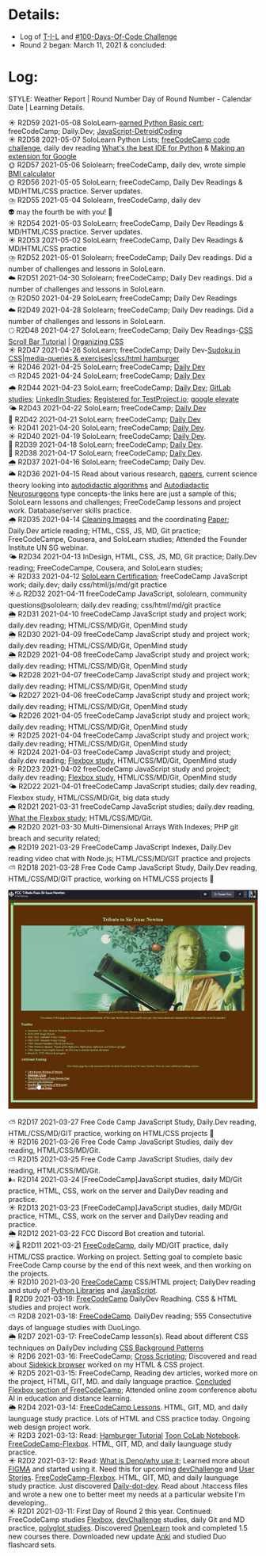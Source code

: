 # Details:
* Log of [T-I-L]((https://github.com/EO4wellness/T-I-L)) and [#100-Days-Of-Code Challenge](https://github.com/EO4wellness/100-days-of-code/)
* Round 2 began: March 11, 2021 & concluded: 

# Log:
STYLE: Weather Report | Round Number Day of Round Number - Calendar Date |  Learning Details. 

☀️ R2D59 2021-05-08 SoloLearn-[earned Python Basic cert](https://www.sololearn.com/certificates/course/en/15619122/1157/landscape/png); freeCodeCamp; Daily.Dev; [JavaScript-DetroidCoding](https://youtu.be/FedwAF8WPfc)<br> 
☀️ R2D58 2021-05-07 SoloLearn Python Lists; [freeCodeCamp code challenge](https://github.com/EO4wellness/T-I-L/blob/main/JavaScript/freecodecamp-exercises/01.BasicJavaScript/profile-lookup.js), daily dev reading [What's the best IDE for Python](https://ayushirawat.com/best-ides-for-python) & [Making an extension for Google](https://ayushirawat.com/how-to-make-your-own-google-chrome-extension-1) <br> 
🌞 R2D57 2021-05-06 Sololearn; freeCodeCamp, daily dev, wrote simple [BMI calculator](https://github.com/EO4wellness/T-I-L/blob/main/python/SoloLearn/code-scripts/BMI-Calculator.py) <br> 
🌞 R2D56 2021-05-05 SoloLearn; freeCodeCamp, Daily Dev Readings & MD/HTML/CSS practice. Server updates.<br>
⛈️ R2D55 2021-05-04 Sololearn, freeCodeCamp, daily dev<br>
👽 may the fourth be with you!  👾 <br>
☀️ R2D54 2021-05-03 SoloLearn; freeCodeCamp, Daily Dev Readings & MD/HTML/CSS practice. Server updates.<br>
☀️ R2D53 2021-05-02 SoloLearn; freeCodeCamp, Daily Dev Readings & MD/HTML/CSS practice<br>
⛈️ R2D52 2021-05-01 Sololearn; freeCodeCamp; Daily Dev readings. Did a number of challenges and lessons in SoloLearn.<br>
☁️ R2D51 2021-04-30 Sololearn; freeCodeCamp; Daily Dev readings. Did a number of challenges and lessons in SoloLearn.<br>
⛈️ R2D50 2021-04-29 SoloLearn; freeCodeCamp; Daily Dev Readings<br> 
☁️ R2D49 2021-04-28 Sololearn; freeCodeCamp; Daily Dev readings. Did a number of challenges and lessons in SoloLearn.<br>
🌕 R2D48 2021-04-27 SoloLearn; freeCodeCamp; Daily Dev Readings-[CSS Scroll Bar Tutorial](https://www.freecodecamp.org/news/css-scrollbar-tutorial/) | [Organizing CSS](https://rehansaeed.com/system-for-grouping-and-sorting-css-properties/)<br>
☀️ R2D47 2021-04-26 SoloLearn; freeCodeCamp; Daily Dev-[Sudoku in CSS](https://css-tricks.com/generating-and-solving-sudokus-in-css/)|[media-queries & exercises](https://www.freecodecamp.org/news/learn-css-media-queries-by-building-projects/)|[css/html hamburger](https://unclebigbay.hashnode.dev/building-the-world-simplest-hamburger-with-html-and-css)<br>
☀️ R2D46 2021-04-25 SoloLearn; freeCodeCamp; [Daily Dev](https://pythonawesome.com/github-self-hosted-runner-matrix-build-visualizations-for-kubernetes/)<br>
⛅ R2D45 2021-04-24 SoloLearn; freeCodeCamp; [Daily Dev](https://www.geeksforgeeks.org/7-tips-to-improve-javascript-performance/)<br>
🌧️ R2D44 2021-04-23 SoloLearn; freeCodeCamp; [Daily Dev](https://www.smashingmagazine.com/2021/04/guide-supported-modern-css-pseudo-class-selectors/); [GitLab studies](https://gitlab.edcast.com/); [LinkedIn Studies](https://www.linkedin.com/learning/wordpress-internationalization/welcome); [Registered for TestProject.io](https://app.testproject.io); [google elevate](https://www.youtube.com/watch?v=F1J8bDKVTQ4)<br>
🌤️ R2D43 2021-04-22 SoloLearn; freeCodeCamp; [Daily Dev](https://javascript.plainenglish.io/javascript-tips-3-ways-to-use-the-console-in-a-better-way-49c95d008080)<br>
🧊 R2D42 2021-04-21 SoloLearn; freeCodeCamp; [Daily Dev](https://javascript.plainenglish.io/creating-your-own-boilerplate-f28725568018)<br>
☀️ R2D41 2021-04-20 SoloLearn; freeCodeCamp; [Daily Dev](https://chartscss.org/). <br>
☀️ R2D40 2021-04-19 SoloLearn; freeCodeCamp; [Daily Dev](https://dev.to/surajondev/40-useful-resources-for-mastering-web-1i0h). <br>
🥶 R2D39 2021-04-18 SoloLearn; freeCodeCamp; [Daily Dev](https://dev.to/kiransethu46/50-python-projects-with-source-code-2n7g). <br>
🥶 R2D38 2021-04-17 SoloLearn; freeCodeCamp; [Daily Dev](https://towardsdatascience.com/how-to-import-csv-files-using-pandas-dataframe-error-free-62da3c31393c). <br>
🌧️ R2D37 2021-04-16 SoloLearn; freeCodeCamp; Daily Dev. <br>
🌥️ R2D36 2021-04-15 Read about various research, [papers](https://arxiv.org/pdf/2104.03902.pdf), current science theory looking into [autodidactic algorithms](https://www.popularmechanics.com/science/a36112655/universe-is-self-learning-algorithm/) and [Autodiadactic Neurosurgeons](https://arxiv.org/abs/2102.02638) type concepts-the links here are just a sample of this; SoloLearn lessons and challenges; FreeCodeCamp lessons and project work. Database/server skills practice. <br> 
🌧️ R2D35 2021-04-14 [Cleaning Images](https://alumni.iitm.ac.in/tech-talk/clean-up-neural-networks-show-the-way-to-preserve-photographs/) and the coordinating [Paper](https://ieeexplore.ieee.org/document/9288928); Daily.Dev article reading; HTML, CSS, JS, MD, Git practice; FreeCodeCampe, Cousera, and SoloLearn studies; Attended the Founder Institute UN SG webinar.<br>
🌤️ R2D34 2021-04-13 InDesign, HTML, CSS, JS, MD, Git practice; Daily.Dev reading; FreeCodeCampe, Cousera, and SoloLearn studies;<br>
☀️ R2D33 2021-04-12 [SoloLearn Certification](https://github.com/EO4wellness/T-I-L/blob/main/HTML/SoloLearn/ResonsiveWebDesign.md); freeCodeCamp JavaScript work; daily.dev; daily css/html/js/md/git practice <br>
☀️♨️ R2D32 2021-04-11 freeCodeCamp JavaScript, sololearn, community questions@sololearn; daily.dev reading; css/html/md/git practice<br>
🌦️ R2D31 2021-04-10 freeCodeCamp JavaScript study and project work; daily.dev reading; HTML/CSS/MD/Git, OpenMind study<br>
🌦️ R2D30 2021-04-09 freeCodeCamp JavaScript study and project work; daily.dev reading; HTML/CSS/MD/Git, OpenMind study<br>
🌦️ R2D29 2021-04-08 freeCodeCamp JavaScript study and project work; daily.dev reading; HTML/CSS/MD/Git, OpenMind study<br>
🌤️ R2D28 2021-04-07 freeCodeCamp JavaScript study and project work; daily.dev reading; HTML/CSS/MD/Git, OpenMind study<br> 
🌤️ R2D27 2021-04-06 freeCodeCamp JavaScript study and project work; daily.dev reading; HTML/CSS/MD/Git, OpenMind study<br> 
🌤️ R2D26 2021-04-05 freeCodeCamp JavaScript study and project work; daily.dev reading; HTML/CSS/MD/Git, OpenMind study<br> 
☀️ R2D25 2021-04-04 freeCodeCamp JavaScript study and project work; daily.dev reading; HTML/CSS/MD/Git, OpenMind study<br> 
☀️ R2D24 2021-04-03 freeCodeCamp JavaScript study and project; daily.dev reading; [Flexbox study](https://github.com/EO4wellness/What-The-Flexbox/blob/eo4wellness/readme.md#my-study), HTML/CSS/MD/Git, OpenMind study<br> 
☀️ R2D23 2021-04-02 freeCodeCamp JavaScript study and project; daily.dev reading; [Flexbox study](https://github.com/EO4wellness/What-The-Flexbox/blob/eo4wellness/readme.md#my-study), HTML/CSS/MD/Git, OpenMind study<br> 
🌤️ R2D22 2021-04-01 freeCodeCamp JavaScript studies; daily.dev reading, Flexbox study, HTML/CSS/MD/Git, big data study<br> 
🌧️ R2D21 2021-03-31 freeCodeCamp JavaScript studies; daily.dev reading, [What the Flexbox study](https://github.com/EO4wellness/What-The-Flexbox/blob/eo4wellness/readme.md); HTML/CSS/MD/Git.<br>
🌧️ R2D20 2021-03-30 Multi-Dimensional Arrays With Indexes; PHP git breach and security related; <br>
🌧️ R2D19 2021-03-29 FreeCodeCamp JavaScript Indexes, Daily.Dev reading video chat with Node.js; HTML/CSS/MD/GIT practice and projects<br>
⛅ R2D18 2021-03-28 Free Code Camp JavaScript Study, Daily.Dev reading, HTML/CSS/MD/GIT practice, working on HTML/CSS projects 🐑 <br> 

![FreeCodeCamp-FirstProject-Completed](https://github.com/EO4wellness/T-I-L/blob/main/HTML/free-code-camp-org/projects-folder/Tribute-Page/images/project-over-view.png)

⛅ R2D17 2021-03-27 Free Code Camp JavaScript Study, Daily.Dev reading, HTML/CSS/MD/GIT practice, working on HTML/CSS projects 🐑  <br> 
☀️ R2D16 2021-03-26 Free Code Camp JavaScript Studies, daily dev reading, HTML/CSS/MD/Git.<br>
⛅ R2D15 2021-03-25 Free Code Camp JavaScript Studies, daily dev reading, HTML/CSS/MD/Git.<br>
🌬️ R2D14 2021-03-24 [FreeCodeCamp]JavaScript studies, daily MD/Git practice, HTML, CSS, work on the server and DailyDev reading and practice. <br>
☀️ R2D13 2021-03-23 [FreeCodeCamp]JavaScript studies, daily MD/Git practice, HTML, CSS, work on the server and DailyDev reading and practice. <br>
🌦️ R2D12 2021-03-22 FCC Discord Bot creation and tutorial. <br>
☀️🌡️ R2D11 2021-03-21 [FreeCodeCamp](https://github.com/EO4wellness/T-I-L/blob/main/HTML/free-code-camp-org/CSS-Grid.md), daily MD/GIT practice, daily HTML/CSS practice.  Working on project. Setting goal to complete basic FreeCode Camp course by the end of this next week, and then working on the projects. <br> 
☀️ R2D10 2021-03-20 [FreeCodeCamp](https://github.com/EO4wellness/T-I-L/blob/main/HTML/free-code-camp-org/CSS-Grid.md) CSS/HTML project; DailyDev reading and study of [Python Libraries](https://github.com/EO4wellness/T-I-L/wiki/Python#python-dictionaries) and [JavaScript](https://github.com/EO4wellness/T-I-L/blob/main/JavaScript/topics-reading.md). <br>
🌻 R2D9 2021-03-19: [FreeCodeCamp](https://github.com/EO4wellness/T-I-L/blob/main/HTML/free-code-camp-org/CSS-Grid.md) DailyDev Readhing. CSS & HTML studies and project work.  <br>
⛅ R2D8 2021-03-18: [FreeCodeCamp](https://github.com/EO4wellness/T-I-L/blob/main/HTML/free-code-camp-org/CSS-Grid.md). DailyDev reading; 555 Consectutive days of language studies with DuoLingo.<br>
🌦️ R2D7 2021-03-17: FreeCodeCamp lesson(s).  Read about different CSS techniques on DailyDev including [CSS Background Patterns](https://www.magicpattern.design/tools/css-backgrounds)<br>
☀️ R2D6 2021-03-16: FreeCodeCamp; [Cross Scripting](https://web.dev/strict-csp/); Discovered and read about [Sidekick browser](https://www.meetsidekick.com/) worked on my HTML & CSS project. <br>
☀️ R2D5 2021-03-15: FreeCodeCamp, Reading dev articles, worked more on the project, HTML, GIT, MD. and daily language practice. [Concluded Flexbox section of FreeCodeCamp](https://github.com/EO4wellness/T-I-L/blob/main/HTML/free-code-camp-org/2021-03-15-Flexbox-completion.jpg); Attended online zoom conference abotu AI in education and distance learning.<br>
🌦️ R2D4 2021-03-14: [FreeCodeCamp Lessons](https://github.com/EO4wellness/T-I-L/blob/main/HTML/free-code-camp-org/CSS-Flexbox.md). HTML, GIT, MD, and daily launguage study practice. Lots of HTML and CSS practice today.  Ongoing web design project work. <br>
☀️ R2D3 2021-03-13: Read: [Hamburger Tutorial](https://github.com/EO4wellness/responsive-hamburger-tutorial) [Toon CoLab Notebook](https://colab.research.google.com/drive/1UYOI90G9NBZD7yEt3Bv6h9WIPzepshnF). [FreeCodeCamp-Flexbox](https://github.com/EO4wellness/T-I-L/blob/main/HTML/free-code-camp-org/CSS-Flexbox.md). HTML, GIT, MD, and daily launguage study practice. <br>
☀️ R2D2 2021-03-12: Read: [What is Deno/why use it](https://dev-in-the-web.medium.com/what-is-deno-and-should-we-start-learning-it-6d5bdc2a3acf); Learned more about [FIGMA](https://github.com/EO4wellness/T-I-L/blob/main/HTML/Figma/readme.md) and started using it. Need this for upcoming [devChallenge](https://github.com/EO4wellness/T-I-L/tree/main/HTML/DevChallenges) and [User Stories](https://en.wikipedia.org/wiki/User_story). [FreeCodeCamp-Flexbox](https://github.com/EO4wellness/T-I-L/blob/main/HTML/free-code-camp-org/CSS-Flexbox.md). HTML, GIT, MD, and daily launguage study practice. Just discovered [Daily-dot-dev](https://app.daily.dev/EO4Wellness). Read about .htaccess files and wrote a new one to better meet my needs at a particular website I'm developing..  <br>
☀️ R2D1 2021-03-11: First Day of Round 2 this year. Continued: FreeCodeCamp studies [Flexbox](https://github.com/EO4wellness/T-I-L/blob/main/HTML/free-code-camp-org/CSS-Flexbox.md), [devChallenge](https://github.com/EO4wellness/T-I-L/tree/main/HTML/DevChallenges) studies, daily Git and MD practice, [polyglot studies](https://github.com/EO4wellness/T-I-L/tree/main/polyglot). Discovered [OpenLearn](https://github.com/EO4wellness/T-I-L/tree/main/polyglot/gales/OpenLearn) took and completed 1.5 new courses there. Downloaded new update [Anki](https://apps.ankiweb.net/) and studied Duo flashcard sets.<br>
